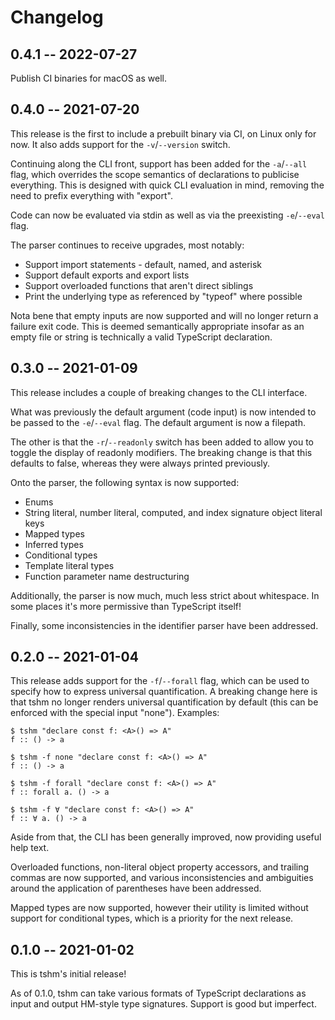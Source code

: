 # Changelog

## 0.4.1 -- 2022-07-27

Publish CI binaries for macOS as well.

## 0.4.0 -- 2021-07-20

This release is the first to include a prebuilt binary via CI, on Linux only for now. It also adds support for the `-v`/`--version` switch.

Continuing along the CLI front, support has been added for the `-a`/`--all` flag, which overrides the scope semantics of declarations to publicise everything. This is designed with quick CLI evaluation in mind, removing the need to prefix everything with "export".

Code can now be evaluated via stdin as well as via the preexisting `-e`/`--eval` flag.

The parser continues to receive upgrades, most notably:

- Support import statements - default, named, and asterisk
- Support default exports and export lists
- Support overloaded functions that aren't direct siblings
- Print the underlying type as referenced by "typeof" where possible

Nota bene that empty inputs are now supported and will no longer return a failure exit code. This is deemed semantically appropriate insofar as an empty file or string is technically a valid TypeScript declaration.

## 0.3.0 -- 2021-01-09

This release includes a couple of breaking changes to the CLI interface.

What was previously the default argument (code input) is now intended to be passed to the `-e`/`--eval` flag. The default argument is now a filepath.

The other is that the `-r`/`--readonly` switch has been added to allow you to toggle the display of readonly modifiers. The breaking change is that this defaults to false, whereas they were always printed previously.

Onto the parser, the following syntax is now supported:

- Enums
- String literal, number literal, computed, and index signature object literal keys
- Mapped types
- Inferred types
- Conditional types
- Template literal types
- Function parameter name destructuring

Additionally, the parser is now much, much less strict about whitespace. In some places it's more permissive than TypeScript itself!

Finally, some inconsistencies in the identifier parser have been addressed.

## 0.2.0 -- 2021-01-04

This release adds support for the `-f`/`--forall` flag, which can be used to specify how to express universal quantification. A breaking change here is that tshm no longer renders universal quantification by default (this can be enforced with the special input "none"). Examples:

```
$ tshm "declare const f: <A>() => A"
f :: () -> a

$ tshm -f none "declare const f: <A>() => A"
f :: () -> a

$ tshm -f forall "declare const f: <A>() => A"
f :: forall a. () -> a

$ tshm -f ∀ "declare const f: <A>() => A"
f :: ∀ a. () -> a
```

Aside from that, the CLI has been generally improved, now providing useful help text.

Overloaded functions, non-literal object property accessors, and trailing commas are now supported, and various inconsistencies and ambiguities around the application of parentheses have been addressed.

Mapped types are now supported, however their utility is limited without support for conditional types, which is a priority for the next release.

## 0.1.0 -- 2021-01-02

This is tshm's initial release!

As of 0.1.0, tshm can take various formats of TypeScript declarations as input and output HM-style type signatures. Support is good but imperfect.

